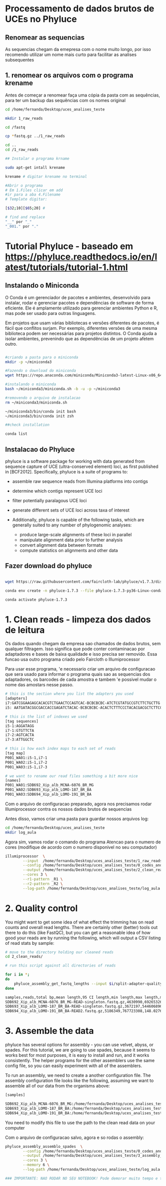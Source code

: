 
# Processamento de dados brutos de UCEs no Phyluce

## Renomear as sequencias
As sequencias chegam da emepresa com o nome muito longo, por isso recomendo utilizar um nome mais curto para facilitar as analises subsequentes

## 1. renomear os arquivos com o programa krename
 Antes de começar a renomear faça uma cópia da pasta com as sequências, para ter um backup das sequências com os nomes original
```bash
cd /home/fernanda/Desktop/uces_analises_teste

mkdir 1_raw_reads

cd /fastq

cp *fastq.gz ../1_raw_reads

cd ..
cd /1_raw_reads

## Instalar o programa krname

sudo apt-get intall krename

krename # digitar krename no terminal

#Abrir o programa
# Em 1.Files clicar em add
#ir para a aba 4.Filename
# Template digitar:

[$32;10][$65;20] #

# find and replace  
"__" por "_"
"_001." por "."
```

# Tutorial Phyluce - baseado em https://phyluce.readthedocs.io/en/latest/tutorials/tutorial-1.html


## Instalando o Miniconda  

O Conda é um gerenciador de pacotes e ambientes, desenvolvido para instalar, rodar e gerenciar pacotes e dependências de software de forma eficiente. Ele é amplamente utilizado para gerenciar ambientes Python e R, mas pode ser usado para outras linguagens.

Em projetos que usam várias bibliotecas e versões diferentes de pacotes, é fácil que conflitos surjam. Por exemplo, diferentes versões de uma mesma biblioteca podem ser necessárias para projetos distintos. O Conda ajuda a isolar ambientes, prevenindo que as dependências de um projeto afetem outro.
```bash

#criando a pasta para o miniconda
mkdir -p ~/miniconda3

#Fazendo o download do miniconda
wget https://repo.anaconda.com/miniconda/Miniconda3-latest-Linux-x86_64.sh -O ~/miniconda3/miniconda.sh

#instalando o miniconda
bash ~/miniconda3/miniconda.sh -b -u -p ~/miniconda3

#removendo o arquivo de instalacao
rm ~/miniconda3/miniconda.sh

~/miniconda3/bin/conda init bash
~/miniconda3/bin/conda init zsh

##check installation

conda list
```
## Instalacao do Phyluce 

phyluce is a software package for working with data generated from sequence capture of UCE (ultra-conserved element) loci, as first published in [BCF2012]. Specifically, phyluce is a suite of programs to:

- assemble raw sequence reads from Illumina platforms into contigs
- determine which contigs represent UCE loci
- filter potentially paralagous UCE loci
- generate different sets of UCE loci across taxa of interest
- Additionally, phyluce is capable of the following tasks, which are generally suited to any number of phylogenomic analyses:

  - produce large-scale alignments of these loci in parallel
  - manipulate alignment data prior to further analysis
  - convert alignment data between formats
  - compute statistics on alignments and other data

## Fazer download do phyluce
```bash

wget https://raw.githubusercontent.com/faircloth-lab/phyluce/v1.7.3/distrib/phyluce-1.7.3-py36-Linux-conda.yml

conda env create -n phyluce-1.7.3 --file phyluce-1.7.3-py36-Linux-conda.yml

conda activate phyluce-1.7.3 
```
# 1. Clean reads - limpeza dos dados de leitura

Os dados quando chegam da empresa sao chamados de dados brutos, sem qualquer filtragem. Isso significa que pode conter contaminacao por adaptadores e bases de baixa qualidade e isso precisa ser removido. Essa funcao usa outro programa criado pelo Faircloth o Illumiprocessor

Para usar esse programa, 'e necessario criar um arquivo de configuracao que sera usado para informar o programa quais sao as sequencias dos adaptadores, os barcodes de cada amostra e tambem 'e possivel mudar o nome das amostars nesse passo.
```bash
# this is the section where you list the adapters you used
[adapters]
i7:GATCGGAAGAGCACACGTCTGAACTCCAGTCAC-BCBCBCBC-ATCTCGTATGCCGTCTTCTGCTTG
i5: AATGATACGGCGACCACCGAGATCTACAC-BCBCBCBC-ACACTCTTTCCCTACACGACGCTCTTCCGATCT

# this is the list of indexes we used
[tag sequences]
i5-1:AGGATAGG
i7-1:GTGTTCTA
i7-2:AGTCACTA
i7-3:ATTGGCTC

# this is how each index maps to each set of reads
[tag map]
P001_WA01:i5-1,i7-1
P001_WA02:i5-1,i7-2
P001_WA03:i5-1,i7-3

# we want to rename our read files something a bit more nice
[names]
P001_WA01:SDB692_Xip_alb_MCNA-6076_BR_MG
P001_WA02:SDB693_Xip_alb_LOMO-187_BR_BA
P001_WA03:SDB694_Xip_alb_LOMO-191_BR_BA
```

Com o arquivo de configuracao preparado, agora nos precisamos rodar Illumiprocessor contra os nossos dados brutos de sequencias

Antes disso, vamos criar uma pasta para guardar nossos arquivos log:
```bash
cd /home/fernanda/Desktop/uces_analises_teste
mkdir log_aula
```
Agora sim, vamos rodar o comando do programa
Atencao para o numero de cores (modifique de acordo com o numero disponivel no seu computador)
```bash
illumiprocessor  \
		--input  /home/fernanda/Desktop/uces_analises_teste/1_raw_reads \
		--config /home/fernanda/Desktop/uces_analises_teste/0_codes_and_conf/conf_illumi_aula.conf \
		--output /home/fernanda/Desktop/uces_analises_teste/2_clean_reads \
		--cores 3 \
		--r1-pattern _R1 \
		--r2-pattern _R2 \
		--log-path /home/fernanda/Desktop/uces_analises_teste/log_aula
```

# 2. Quality control
You might want to get some idea of what effect the trimming has on read counts and overall read lengths. There are certainly other (better) tools out there to do this (like FastQC), but you can get a reasonable idea of how good your reads are by running the following, which will output a CSV listing of read stats by sample:
```bash
# move to the directory holding our cleaned reads
cd 2_clean_reads/

# run this script against all directories of reads

for i in *;
do
    phyluce_assembly_get_fastq_lengths --input $i/split-adapter-quality-trimmed/ --csv;
done

samples,reads,total bp,mean length,95 CI length,min length,max length,median legnth,contigs >1kb
SDB692_Xip_alb_MCNA-6076_BR_MG-READ-singleton.fastq.gz,4630990,692653267,149.5691562711213,0.0046101287880817125,40,151,151.0
SDB693_Xip_alb_LOMO-187_BR_BA-READ-singleton.fastq.gz,3672197,544606896,148.3054683613107,0.006774350448695877,40,151,151.0
SDB694_Xip_alb_LOMO-191_BR_BA-READ2.fastq.gz,5186349,767723308,148.0276988687032,0.0060961705781704435,40,151,151.0
```

# 3. Assemble the data

phyluce has several options for assembly - you can use velvet, abyss, or spades. For this tutorial, we are going to use spades, because it seems to works best for most purposes, it is easy to install and run, and it works consistently. The helper programs for the other assemblers use the same config file, so you can easily experiment with all of the assemblers.

To run an assembly, we need to create a another configuration file. The assembly configuration file looks like the following, assuming we want to assemble all of our data from the organisms above:
```bash
[samples]

SDB692_Xip_alb_MCNA-6076_BR_MG:/home/fernanda/Desktop/uces_analises_teste/SDB692_Xip_alb_MCNA-6076_BR_MG/split-adapter-quality-trimmed/
SDB693_Xip_alb_LOMO-187_BR_BA:/home/fernanda/Desktop/uces_analises_teste/2_clean_reads/SDB693_Xip_alb_LOMO-187_BR_BA/split-adapter-quality-trimmed/
SDB694_Xip_alb_LOMO-191_BR_BA:/home/fernanda/Desktop/uces_analises_teste/2_clean_reads/SDB694_Xip_alb_LOMO-191_BR_BA/split-adapter-quality-trimmed/
```

You need to modify this file to use the path to the clean read data on your computer

Com o arquivo de configuracao salvo, agora e so rodas o assembly:
```bash
phyluce_assembly_assemblo_spades  \
		--config /home/fernanda/Desktop/uces_analises_teste/0_codes_and_conf/conf_spades_aula.conf \
		--output /home/fernanda/Desktop/uces_analises_teste/3_assembly_spades \
		--cores 3 \
		--memory 6 \
		--log-path /home/fernanda/Desktop/uces_analises_teste/log_aula

### IMPORTANTE: NAO RODAR NO SEU NOTEBOOK! Pode demorar muito tempo e travar todo o seu computador, voce pode rodar o comando para ver se esta funcionando e depois parar com "Ctrl c" 
```

